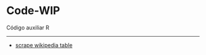 # Code-WIP
Código auxiliar R 

----


* [scrape wikipedia table](https://github.com/TuQmano/Code-WIP/blob/master/wiki_scrape.R)
                 
                 
                 
